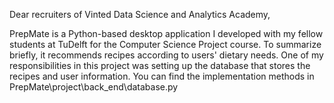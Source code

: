 Dear recruiters of Vinted Data Science and Analytics Academy,

PrepMate is a Python-based desktop application I developed with my fellow students at TuDelft for the Computer Science Project course. To summarize briefly, it recommends recipes according to users' dietary needs. One of my responsibilities in this project was setting up the database that stores the recipes and user information. You can find the implementation methods in PrepMate\project\back_end\database.py
